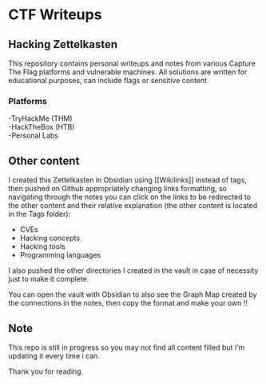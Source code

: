 # CTF Writeups

## Hacking Zettelkasten

This repository contains personal writeups and notes from various Capture The Flag platforms and vulnerable machines. All solutions are written for educational purposes, can include flags or sensitive content.

### Platforms
-TryHackMe (THM)\
-HackTheBox (HTB)\
-Personal Labs

## Other content
I created this Zettelkasten in Obsidian using [[Wikilinks]] instead of tags, then pushed on Github appropriately changing links formatting, so navigating through the notes you can click on the links to be redirected to the other content and their relative explanation (the other content is located in the Tags folder):
- CVEs
- Hacking concepts
- Hacking tools
- Programming languages

I also pushed the other directories I created in the vault in case of necessity just to make it complete.

You can open the vault with Obsidian to also see the Graph Map created by the connections in the notes, then copy the format and make your own !!

## Note

This repo is still in progress so you may not find all content filled but i'm updating it every time i can. 

Thank you for reading.
